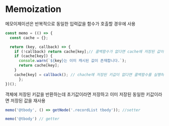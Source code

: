# Memoization

메모이제이션은 반복적으로 동일한 입력값을 함수가 호출할 경우에 사용

```js
const memo = (() => {
  const cache = {};

  return (key, callback) => {
    if (!callback) return cache[key];// 콜백함수가 없다면 cache에 저장된 값이 있는지 확인하고 키값을 반환 / 없다면 undefined
    if (cache[key]) {
      console.warn(`${key}는 이미 캐시된 값이 존재합니다.`);
      return cache[key];
    }
    cache[key] = callback(); // chache에 저장된 키값이 없다면 콜백함수를 실행하고 그 결과를 저장함
      };
})();
```

객체에 저장된 키값을 반환하는데 초기값이라면 저장하고 이미 저장된 동일한 키값이라면 저장된 값을 재사용

```js
memo('@tbody', () => getNode('.recordList tbody')); //setter

memo('@tbody') // getter
```